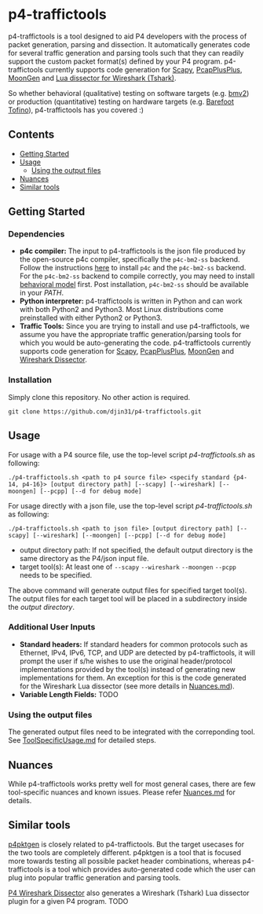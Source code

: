 # p4-traffictools

p4-traffictools is a tool designed to aid P4 developers with the process of packet generation, parsing and dissection. It automatically generates code for several traffic generation and parsing tools such that they can readily support the custom packet format(s) defined by your P4 program. p4-traffictools currently supports code generation for [Scapy](https://scapy.net), [PcapPlusPlus](https://github.com/seladb/PcapPlusPlus), [MoonGen](https://github.com/emmericp/MoonGen/) and [Lua dissector for Wireshark (Tshark)](https://wiki.wireshark.org/Lua/Dissectors).

So whether behavioral (qualitative) testing on software targets (e.g. [bmv2](https://github.com/p4lang/behavioral-model)) or production (quantitative) testing on hardware targets (e.g. [Barefoot Tofino](https://barefootnetworks.com/products/brief-tofino/)), p4-traffictools has you covered :)


## Contents
* [Getting Started](#getting-started)
* [Usage](#usage)
  * [Using the output files](#using-the-output-files)
* [Nuances](#nuances)
* [Similar tools](#similar-tools)


## Getting Started
### Dependencies
* **p4c compiler:** The input to p4-traffictools is the json file produced by the open-source p4c compiler, specifically the `p4c-bm2-ss` backend. Follow the instructions [here](https://github.com/p4lang/p4c) to install `p4c` and the `p4c-bm2-ss` backend. For the `p4c-bm2-ss` backend to compile correctly, you may need to install [behavioral model](https://github.com/p4lang/behavioral-model) first. Post installation, `p4c-bm2-ss` should be available in your _PATH_. 
* **Python interpreter:** p4-traffictools is written in Python and can work with both Python2 and Python3. Most Linux distributions come preinstalled with either Python2 or Python3.
* **Traffic Tools:** Since you are trying to install and use p4-traffictools, we assume you have the appropriate traffic generation/parsing tools for which you would be auto-generating the code. p4-traffictools currently supports code generation for [Scapy](https://scapy.net), [PcapPlusPlus](https://github.com/seladb/PcapPlusPlus), [MoonGen](https://github.com/emmericp/MoonGen/) and [Wireshark Dissector](https://wiki.wireshark.org/Lua/Dissectors).

### Installation
Simply clone this repository. No other action is required.
```
git clone https://github.com/djin31/p4-traffictools.git
```

## Usage

For usage with a P4 source file, use the top-level script _p4-traffictools.sh_ as following:
```
./p4-traffictools.sh <path to p4 source file> <specify standard {p4-14, p4-16}> [output directory path] [--scapy] [--wireshark] [--moongen] [--pcpp] [--d for debug mode]
```

For usage directly with a json file, use the top-level script _p4-traffictools.sh_ as following:
```
./p4-traffictools.sh <path to json file> [output directory path] [--scapy] [--wireshark] [--moongen] [--pcpp] [--d for debug mode]
```
* output directory path: If not specified, the default output directory is the same directory as the P4/json input file.
* target tool(s): At least one of `--scapy` `--wireshark` `--moongen` `--pcpp` needs to be specified. 

The above command will generate output files for specified target tool(s). The output files for each target tool will be placed in a subdirectory inside the _output directory_.



### Additional User Inputs
* **Standard headers:** If standard headers for common protocols such as Ethernet, IPv4, IPv6, TCP, and UDP are detected by p4-traffictools, it will prompt the user if s/he wishes to use the original header/protocol implementations provided by the tool(s) instead of generating new implementations for them. An exception for this is the code generated for the Wireshark Lua dissector (see more details in [Nuances.md](Nuances.md)).
* **Variable Length Fields:** TODO


### Using the output files
The generated output files need to be integrated with the correponding tool. See [ToolSpecificUsage.md](ToolSpecificUsage.md) for detailed steps.

## Nuances
While p4-traffictools works pretty well for most general cases, there are few tool-specific nuances and known issues. Please refer [Nuances.md](Nuances.md) for details.


## Similar tools
[p4pktgen](https://github.com/p4pktgen/p4pktgen) is closely related to p4-traffictools. But the target usecases for the two tools are completely different. p4pktgen is a tool that is focused more towards testing all possible packet header combinations, whereas p4-traffictools is a tool which provides auto-generated code which the user can plug into popular traffic generation and parsing tools.

[P4 Wireshark Dissector](https://github.com/gnikol/P4-Wireshark-Dissector) also generates a Wireshark (Tshark) Lua dissector plugin for a given P4 program. TODO
